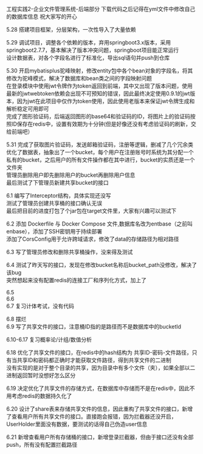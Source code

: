 工程实践2-企业文件管理系统-后端部分
下载代码之后记得在yml文件中修改自己的数据库信息
祝大家写的开心

5.28 搭建项目框架，分层架构，一次性导入了大量依赖

5.29 调试项目，调整各个依赖的版本，弃用springboot3.x版本，采用springboot2.7.7，基本解决了版本冲突问题，springboot项目能正常运行  
    设计数据表，对各个字段名进行了标准化，导出sql语句并push到仓库

5.30 开启mybatisplus驼峰映射，修改entity包中各个bean对象的字段名，将其修改为驼峰模式，解决了数据库和bean类之间的字段映射问题  
     在登录模块中使用jwt令牌作为token返回到前端，其中又出现了版本问题，使用最新的jwtwebtoken依赖会出现不可预知的错误，因此最终决定使用0.9.1的jwt版本，因为jwt在此项目中仅作为token使用，因此使用老版本来保证jwt令牌生成和解析稳定可用即可  
     完成了图形验证码，后端返回图形的base64和验证码的ID，将图片上的验证码按照ID保存在redis中，设置有效期为十分钟(但是好像还没有考虑验证码的刷新，交给前端吧）

5.31 完成了获取图片验证码，发送邮箱验证码，注册等逻辑，删减了几个冗余类  
     优化了数据表，抽象出了一个bucket，每个用户在注册账号时系统为其分配一个私有的bucket，之后用户的所有文件操作都在其中进行，bucket的实质还是一个文件夹  
     管理员删除用户即先删除用户的bucket再删除用户信息  
     最后测试了下管理员新建共享bucket的接口  

6.1 编写了Interceptor结构，具体实现还没写  
    测试了管理员创建共享桶的接口确认无误  
    最后把目前的进度打包了个jar包在target文件里，大家有兴趣可以测试下  

6.2 添加 Dockerfile 与 Docker Compose 文件,数据库名改为entbase（之前叫enbase），添加了SSH密钥用于持续部署  
    添加了CorsConfig用于允许跨域请求，修改了data的存储路径为相对路径  

6.3 写了管理员修改和删除共享桶操作，没来得及测试  

6.4 测试了昨天写的接口，发现在修改bucket名称后bucket_path没修改，解决了该bug  
    突然想起来没有配置redis的连接工厂和序列化方式，加上了 

6.5  
6.6  
6.7 复习计体考试，没有代码  

6.8 摆烂  
6.9 写了共享文件的接口，注意桶ID指的是路径而不是数据库中的bucketId  

6.10-6.17 复习概率论/计组/数值分析

6.18 优化了共享文件的接口，在redis中的hash结构为 共享ID-密码-文件路径，只有当共享ID和密码都正确时才能获取文件路径，得到共享文件的二进制  
     没有实现的是对于整个目录的共享，因为目录中有多个文件（夹），如果全部以二进制返回暂时没想好怎么区分  

6.19 决定优化了共享文件的存储方式，在数据库中存储而不是在redis中，因此不用考虑redis的数据持久化了     

6.20 设计了share表来存储共享文件的信息，因此重构了共享文件的接口，新增了查看用户所有共享文件的接口。直接跑会报错，因为拦截器还没开启，UserHolder里面没有数据，要测试的话得自己伪造user信息

6.21 新增查看用户所有存储桶的接口，新增登录拦截器，但由于接口还没有全部push，所有没有配置拦截路径

    
